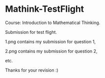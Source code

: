 # Mathink-TestFlight
Course: Introduction to Mathematical Thinking. 

Submission for test flight. 

1.png contains my submission for question 1, 

2.png contains my submission for question 2, 

etc.

Thanks for your revision :)
